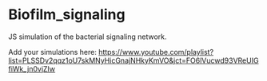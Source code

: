 # Biofilm_signaling
JS simulation of the bacterial signaling network.

Add your simulations here:
https://www.youtube.com/playlist?list=PLSSDv2qqz1oU7skMNyHicGnajNHkyKmVO&jct=FO6lVucwd93VReUIGfiWk_jn0vjZIw
